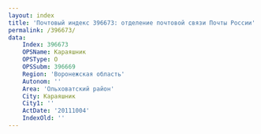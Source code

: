 ```yaml
---
layout: index
title: 'Почтовый индекс 396673: отделение почтовой связи Почты России'
permalink: /396673/
data:
    Index: 396673
    OPSName: Караяшник
    OPSType: О
    OPSSubm: 396669
    Region: 'Воронежская область'
    Autonom: ''
    Area: 'Ольховатский район'
    City: Караяшник
    City1: ''
    ActDate: '20111004'
    IndexOld: ''
---
```

